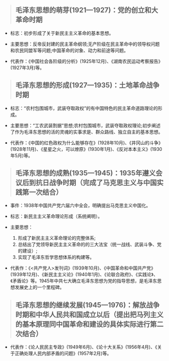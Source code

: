 > ##  毛泽东思想的萌芽(1921—1927)：党的创立和大革命时期

+ 标志：初步形成了关于新民主主义革命的基本思想。

+ 主要思想：反帝反封建的民主革命纲领;无产阶级在民主革命中的领导权问题和农民同盟军等问题;中国革命的对象、动力和前途等问题。

+ 代表作：《中国社会各阶级的分析》(1925年12月)、《湖南农民运动考察报告》(1927年3月)等。

> ## 毛泽东思想的形成(1927—1935)：土地革命战争时期

+ 标志：“农村包围城市，武装夺取政权”的有中国特色的民主革命道路理论的形成。

+ 主要思想：“工农武装割据”思想;农村包围城市，武装夺取政权理论;初步阐述了作为毛泽东思想的活的灵魂的实事求是、群众路线、独立自主的基本思想。

+ 代表作：《中国的红色政权为什么能够存在》(1928年10月)、《井冈山的斗争》(1928年11月)、《星星之火，可以燎原》(1930年1月)、《反对本本主义》(1930年5月)等。

> ## 毛泽东思想的成熟(1935—1945)：1935年遵义会议后到抗日战争时期（完成了马克思主义与中国实践第一次结合）

+ 事件：1938年中国共产党六届六中全会，明确提出马克思主义中国化。

+ 标志：新民主主义革命理论形成（系统阐明）。

+ 主要思想：
    1. 形成了新民主主义革命理论的完整体系;
    2. 总结出了党领导新民主主义革命的的三大法宝（统一战线、武装斗争、党的建设）;
    3. 实现了毛泽东哲学思想体系的构建等。

+ 代表作：《<共产党人>发刊词》(1939年10月)、《中国革命和中国共产党》(1939年12月)、《新民主主义论》(1940年1月)、《论联合政府》、《实践论》、《矛盾论》等。1945年中共七大确立毛泽东思想为党的指导思想，是毛泽东思想发展史上的一个里程碑。

> ##  毛泽东思想的继续发展(1945—1976)：解放战争时期和中华人民共和国成立以后（提出把马列主义的基本原理同中国革命和建设的具体实际进行第二次结合）

+ 代表作：《论人民民主专政》(1949年6月)、《论十大关系》(1956年4月)、《关于正确处理人民内部矛盾的问题》(1957年2月)等。